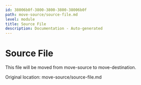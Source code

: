```yaml
---
id: 38006b0f-3800-3800-3800-38006b0f
path: move-source/source-file.md
level: module
title: Source File
description: Documentation - Auto-generated
---
```

# Source File

This file will be moved from move-source to move-destination.

Original location: move-source/source-file.md